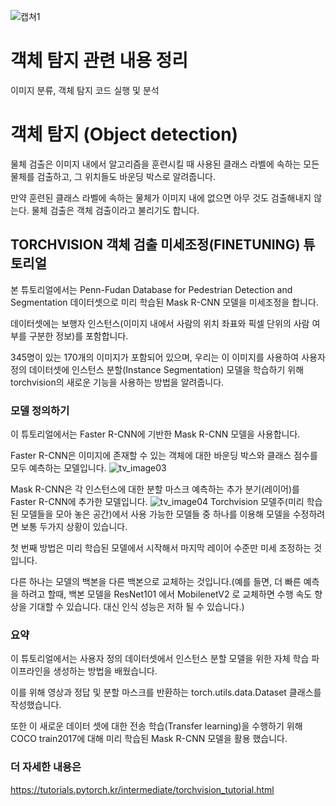![캡쳐1](https://github.com/AYEOOON/AI-project/assets/101050134/1f0b1a36-bf23-4cf6-9f67-a209232fb2ef)
# 객체 탐지 관련 내용 정리
이미지 분류, 객체 탐지 코드 실행 및 분석

# 객체 탐지 (Object detection)
물체 검출은 이미지 내에서 알고리즘을 훈련시킬 때 사용된 클래스 라벨에 속하는 모든 물체를 검출하고, 그 위치들도 바운딩 박스로 알려줍니다. 

만약 훈련된 클래스 라벨에 속하는 물체가 이미지 내에 없으면 아무 것도 검출해내지 않는다. 물체 검출은 객체 검출이라고 불리기도 합니다. 

## TORCHVISION 객체 검출 미세조정(FINETUNING) 튜토리얼
본 튜토리얼에서는 Penn-Fudan Database for Pedestrian Detection and Segmentation 데이터셋으로 미리 학습된 Mask R-CNN 모델을 미세조정을 합니다. 

데이터셋에는 보행자 인스턴스(이미지 내에서 사람의 위치 좌표와 픽셀 단위의 사람 여부를 구분한 정보)를 포함합니다.

345명이 있는 170개의 이미지가 포함되어 있으며, 우리는 이 이미지를 사용하여 사용자 정의 데이터셋에 인스턴스 분할(Instance Segmentation) 모델을 학습하기 위해 torchvision의 새로운 기능을 사용하는 방법을 알려줍니다. 

### 모델 정의하기

이 튜토리얼에서는 Faster R-CNN에 기반한 Mask R-CNN 모델을 사용합니다. 

Faster R-CNN은 이미지에 존재할 수 있는 객체에 대한 바운딩 박스와 클래스 점수를 모두 예측하는 모델입니다. 
![tv_image03](https://github.com/AYEOOON/AI-project/assets/101050134/d54f35af-7518-420c-8f66-05610c54be12)

Mask R-CNN은 각 인스턴스에 대한 분할 마스크 예측하는 추가 분기(레이어)를 Faster R-CNN에 추가한 모델입니다. 
![tv_image04](https://github.com/AYEOOON/AI-project/assets/101050134/be25809f-c02d-4f45-b057-589e556e962b)
Torchvision 모델주(미리 학습된 모델들을 모아 놓은 공간)에서 사용 가능한 모델들 중 하나를 이용해 모델을 수정하려면 보통 두가지 상황이 있습니다. 

첫 번째 방법은 미리 학습된 모델에서 시작해서 마지막 레이어 수준만 미세 조정하는 것입니다. 

다른 하나는 모델의 백본을 다른 백본으로 교체하는 것입니다.(예를 들면, 더 빠른 예측을 하려고 할때, 백본 모델을 ResNet101 에서 MobilenetV2 로 교체하면 수행 속도 향상을 기대할 수 있습니다. 대신 인식 성능은 저하 될 수 있습니다.)

### 요약
이 튜토리얼에서는 사용자 정의 데이터셋에서 인스턴스 분할 모델을 위한 자체 학습 파이프라인을 생성하는 방법을 배웠습니다. 

이를 위해 영상과 정답 및 분할 마스크를 반환하는 torch.utils.data.Dataset 클래스를 작성했습니다. 

또한 이 새로운 데이터 셋에 대한 전송 학습(Transfer learning)을 수행하기 위해 COCO train2017에 대해 미리 학습된 Mask R-CNN 모델을 활용 했습니다.

### 더 자세한 내용은
https://tutorials.pytorch.kr/intermediate/torchvision_tutorial.html
